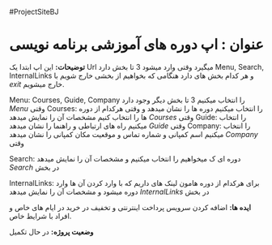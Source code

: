 #ProjectSiteBJ
# عنوان : اپ دوره های آموزشی برنامه نویسی

**توضیحات:**
این اپ ابتدا یک Url میگیرد وقتی وارد میشود 3 تا بخش دارد Menu, Search, InternalLinks و هر کدام بخش های دارد هنگامی که بخواهیم از بخشی خارج شویم با *exit* خارج میشویم.

Menu: Courses, Guide, Company را انتخاب میکنیم 3 تا بخش دیگر وجود دارد *Menu* وقتی
    Courses: را انتخاب میکنیم دوره ها را نشان میدهد و وقتی هرکدام از دوره ها را انتخاب کنیم مشخصات آن را نمایش میدهد *Courses* وقتی
    Guide: را انتخاب میکنیم راه های ارتباطی و راهنما را نشان میدهد *Guide* وقتی
    Company: را انتخاب میکنیم اسم کمپانی و شماره تماس و موقعیت مکان کمپانی را نشان میدهد *Company* وقتی
    
Search: دوره ای ک میخواهیم را انتخاب میکنیم و مشخصات آن را نمایش میدهد *Search* در بخش

InternalLinks: برای هرکدام از دوره هامون لینک های داریم که با وارد کردن آن ها وارد دوره میشود و مشخصات آن را نمایش میدهد *InternalLinks* در بخش 
    
**ایده ها:**
اضافه کردن سرویس پرداخت اینترنتی و تخفیف در خرید در ایام های خاص و افراد با شرایط خاص.

**وضعیت پروژه:**
در حال تکمیل
